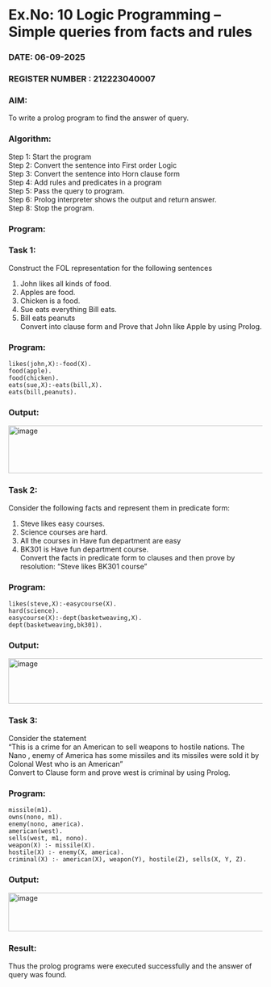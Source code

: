 # Ex.No: 10  Logic Programming –  Simple queries from facts and rules
### DATE: 06-09-2025                                                                           
### REGISTER NUMBER : 212223040007
### AIM: 
To write a prolog program to find the answer of query. 
###  Algorithm:
 Step 1: Start the program <br> 
 Step 2: Convert the sentence into First order Logic  <br> 
 Step 3:  Convert the sentence into Horn clause form  <br> 
 Step 4: Add rules and predicates in a program   <br> 
 Step 5:  Pass the query to program. <br> 
 Step 6: Prolog interpreter shows the output and return answer. <br> 
 Step 8:  Stop the program.
### Program:
### Task 1:
Construct the FOL representation for the following sentences <br> 
1.	John likes all kinds of food.  <br> 
2.	Apples are food.  <br> 
3.	Chicken is a food.  <br> 
4.	Sue eats everything Bill eats. <br> 
5.	 Bill eats peanuts  <br> 
   Convert into clause form and Prove that John like Apple by using Prolog. <br> 
### Program:
```
likes(john,X):-food(X).
food(apple).
food(chicken).
eats(sue,X):-eats(bill,X).
eats(bill,peanuts).
```

### Output:
<img width="954" height="95" alt="image" src="https://github.com/user-attachments/assets/dc52b0a1-ef35-4af0-bd95-0155907c7541" />

### Task 2:
Consider the following facts and represent them in predicate form: <br>              
1.	Steve likes easy courses. <br> 
2.	Science courses are hard. <br> 
3. All the courses in Have fun department are easy <br> 
4. BK301 is Have fun department course.<br> 
Convert the facts in predicate form to clauses and then prove by resolution: “Steve likes BK301 course”<br> 

### Program:
```
likes(steve,X):-easycourse(X).
hard(science).
easycourse(X):-dept(basketweaving,X).
dept(basketweaving,bk301).
```

### Output:
<img width="948" height="90" alt="image" src="https://github.com/user-attachments/assets/b191ce31-fa46-4c3f-8aa5-2189b88451a7" />

### Task 3:
Consider the statement <br> 
“This is a crime for an American to sell weapons to hostile nations. The Nano , enemy of America has some missiles and its missiles were sold it by Colonal West who is an American” <br> 
Convert to Clause form and prove west is criminal by using Prolog.<br> 
### Program:
```
missile(m1).
owns(nono, m1).
enemy(nono, america).
american(west).
sells(west, m1, nono).
weapon(X) :- missile(X).
hostile(X) :- enemy(X, america).
criminal(X) :- american(X), weapon(Y), hostile(Z), sells(X, Y, Z).
```

### Output:
<img width="944" height="77" alt="image" src="https://github.com/user-attachments/assets/982bac9d-da80-4fd0-84d9-845730982159" />

### Result:
Thus the prolog programs were executed successfully and the answer of query was found.
